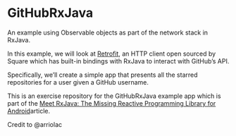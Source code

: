 # GitHubRxJava
An example using Observable objects as part of the network stack in RxJava.

In this example, we will look at [Retrofit](http://square.github.io/retrofit/), an HTTP client open sourced by Square which has built-in bindings with RxJava to interact with GitHub’s API. 

Specifically, we’ll create a simple app that presents all the starred repositories for a user given a GitHub username.

This is an exercise repository for the GitHubRxJava example app which is part of the [Meet RxJava: The Missing Reactive Programming Library for Android](https://www.udacity.com/course/advanced-android-app-development--ud855)article.

Credit to @arriolac